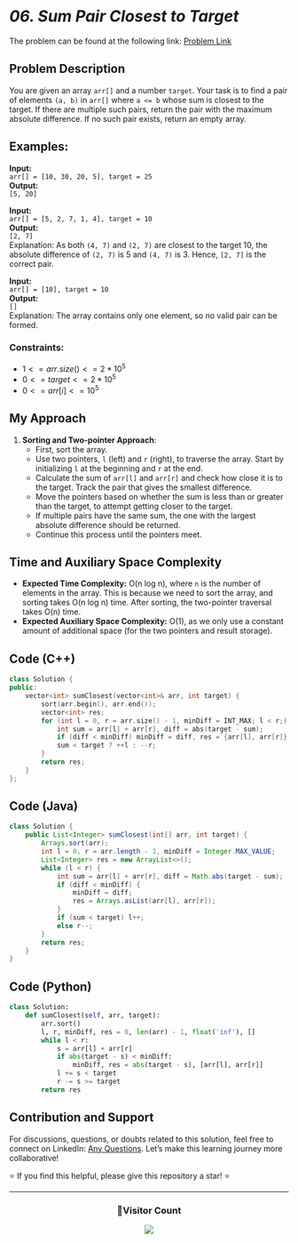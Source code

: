 # *06. Sum Pair Closest to Target*

The problem can be found at the following link: [Problem Link](https://www.geeksforgeeks.org/problems/pair-in-array-whose-sum-is-closest-to-x1124/1)

## Problem Description

You are given an array `arr[]` and a number `target`. Your task is to find a pair of elements `(a, b)` in `arr[]` where `a <= b` whose sum is closest to the target. If there are multiple such pairs, return the pair with the maximum absolute difference. If no such pair exists, return an empty array.

## Examples:

**Input:**  
`arr[] = [10, 30, 20, 5], target = 25`  
**Output:**  
`[5, 20]`

**Input:**  
`arr[] = [5, 2, 7, 1, 4], target = 10`  
**Output:**  
`[2, 7]`  
Explanation: As both `(4, 7)` and `(2, 7)` are closest to the target 10, the absolute difference of `(2, 7)` is 5 and `(4, 7)` is 3. Hence, `[2, 7]` is the correct pair.

**Input:**  
`arr[] = [10], target = 10`  
**Output:**  
`[]`  
Explanation: The array contains only one element, so no valid pair can be formed.

### Constraints:
- $`1 <= arr.size() <= 2*10^5`$
- $`0 <= target <= 2*10^5`$
- $`0 <= arr[i] <= 10^5`$

## My Approach

1. **Sorting and Two-pointer Approach**:  
   - First, sort the array.
   - Use two pointers, `l` (left) and `r` (right), to traverse the array. Start by initializing `l` at the beginning and `r` at the end.
   - Calculate the sum of `arr[l]` and `arr[r]` and check how close it is to the target. Track the pair that gives the smallest difference.
   - Move the pointers based on whether the sum is less than or greater than the target, to attempt getting closer to the target.
   - If multiple pairs have the same sum, the one with the largest absolute difference should be returned.
   - Continue this process until the pointers meet.

## Time and Auxiliary Space Complexity

- **Expected Time Complexity:** O(n log n), where `n` is the number of elements in the array. This is because we need to sort the array, and sorting takes O(n log n) time. After sorting, the two-pointer traversal takes O(n) time.
- **Expected Auxiliary Space Complexity:** O(1), as we only use a constant amount of additional space (for the two pointers and result storage).

## Code (C++)

```cpp
class Solution {
public:
    vector<int> sumClosest(vector<int>& arr, int target) {
        sort(arr.begin(), arr.end());
        vector<int> res;
        for (int l = 0, r = arr.size() - 1, minDiff = INT_MAX; l < r;) {
            int sum = arr[l] + arr[r], diff = abs(target - sum);
            if (diff < minDiff) minDiff = diff, res = {arr[l], arr[r]};
            sum < target ? ++l : --r;
        }
        return res;
    }
};
```

## Code (Java)

```java
class Solution {
    public List<Integer> sumClosest(int[] arr, int target) {
        Arrays.sort(arr);
        int l = 0, r = arr.length - 1, minDiff = Integer.MAX_VALUE;
        List<Integer> res = new ArrayList<>();
        while (l < r) {
            int sum = arr[l] + arr[r], diff = Math.abs(target - sum);
            if (diff < minDiff) {
                minDiff = diff;
                res = Arrays.asList(arr[l], arr[r]);
            }
            if (sum < target) l++;
            else r--;
        }
        return res;
    }
}
```

## Code (Python)

```python
class Solution:
    def sumClosest(self, arr, target):
        arr.sort()
        l, r, minDiff, res = 0, len(arr) - 1, float('inf'), []
        while l < r:
            s = arr[l] + arr[r]
            if abs(target - s) < minDiff:
                minDiff, res = abs(target - s), [arr[l], arr[r]]
            l += s < target
            r -= s >= target
        return res
```

## Contribution and Support

For discussions, questions, or doubts related to this solution, feel free to connect on LinkedIn: [Any Questions](https://www.linkedin.com/in/het-patel-8b110525a/). Let’s make this learning journey more collaborative!

⭐ If you find this helpful, please give this repository a star! ⭐

---

<div align="center">
  <h3><b>📍Visitor Count</b></h3>
</div>

<p align="center">
  <img src="https://profile-counter.glitch.me/Hunterdii/count.svg" />
</p>
